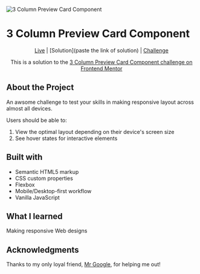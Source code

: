 
![3 Column Preview Card Component](https://res.cloudinary.com/dz209s6jk/image/upload/f_auto,q_auto,w_700/Challenges/ap7h50kkrdq7zclbokox.jpg)



# 3 Column Preview Card Component

<div align="center">

[Live](https://muhammedsajadali.github.io/3-Column-preview-card-Frontend-Mentor-challenge/)
| [Solution](paste the link of solution)
| [Challenge](https://www.frontendmentor.io/challenges/3column-preview-card-component-pH92eAR2-)

This is a solution to the [3 Column Preview Card Component challenge on Frontend Mentor](https://www.frontendmentor.io/challenges/3column-preview-card-component-pH92eAR2-)

</div>




## About the Project

An awsome challenge to test your skills in making responsive layout across almost all devices.



Users should be able to:

1. View the optimal layout depending on their device's screen size
2. See hover states for interactive elements




## Built with 

- Semantic HTML5 markup
- CSS custom properties
- Flexbox
- Mobile/Desktop-first workflow
- Vanilla JavaScript

## What I learned 

Making responsive Web designs

## Acknowledgments

Thanks to my only loyal friend, [Mr Google](https://www.google.com/), for helping me out!
